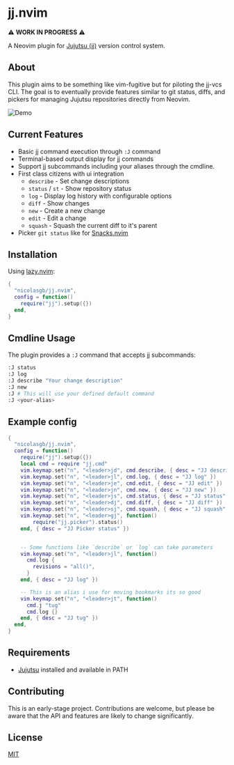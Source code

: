 # jj.nvim

⚠️ **WORK IN PROGRESS** ⚠️

A Neovim plugin for [Jujutsu (jj)](https://github.com/jj-vcs/jj) version control system.

## About

This plugin aims to be something like vim-fugitive but for piloting the jj-vcs CLI. The goal is to eventually provide features similar to git status, diffs, and pickers for managing Jujutsu repositories directly from Neovim.

![Demo](https://github.com/NicolasGB/jj.nvim/raw/main/assets/demo.gif)

## Current Features

- Basic jj command execution through `:J` command
- Terminal-based output display for jj commands
- Support jj subcommands including your aliases through the cmdline.
- First class citizens with ui integration
  - `describe` - Set change descriptions
  - `status` / `st` - Show repository status
  - `log` - Display log history with configurable options
  - `diff` - Show changes
  - `new` - Create a new change
  - `edit` - Edit a change
  - `squash` - Squash the current diff to it's parent
- Picker `git status` like for [Snacks.nvim](https://github.com/folke/snacks.nvim)

## Installation

Using [lazy.nvim](https://github.com/folke/lazy.nvim):

```lua
{
  "nicolasgb/jj.nvim",
  config = function()
    require("jj").setup({})
  end,
}
```

## Cmdline Usage

The plugin provides a `:J` command that accepts jj subcommands:

```sh
:J status
:J log
:J describe "Your change description"
:J new
:J # This will use your defined default command
:J <your-alias>
```

## Example config

```lua
{
  "nicolasgb/jj.nvim",
  config = function()
    require("jj").setup({})
    local cmd = require "jj.cmd"
    vim.keymap.set("n", "<leader>jd", cmd.describe, { desc = "JJ describe" })
    vim.keymap.set("n", "<leader>jl", cmd.log, { desc = "JJ log" })
    vim.keymap.set("n", "<leader>je", cmd.edit, { desc = "JJ edit" })
    vim.keymap.set("n", "<leader>jn", cmd.new, { desc = "JJ new" })
    vim.keymap.set("n", "<leader>js", cmd.status, { desc = "JJ status" })
    vim.keymap.set("n", "<leader>dj", cmd.diff, { desc = "JJ diff" })
    vim.keymap.set("n", "<leader>sj", cmd.squash, { desc = "JJ squash" })
    vim.keymap.set("n", "<leader>gj", function()
        require("jj.picker").status()
    end, { desc = "JJ Picker status" })


    -- Some functions like `describe` or `log` can take parameters
    vim.keymap.set("n", "<leader>jl", function()
      cmd.log {
        revisions = "all()",
      }
    end, { desc = "JJ log" })

    -- This is an alias i use for moving bookmarks its so good
    vim.keymap.set("n", "<leader>jt", function()
      cmd.j "tug"
      cmd.log {}
    end, { desc = "JJ tug" })
  end,
}

```

## Requirements

- [Jujutsu](https://github.com/jj-vcs/jj) installed and available in PATH

## Contributing

This is an early-stage project. Contributions are welcome, but please be aware that the API and features are likely to change significantly.

## License

[MIT](License)
